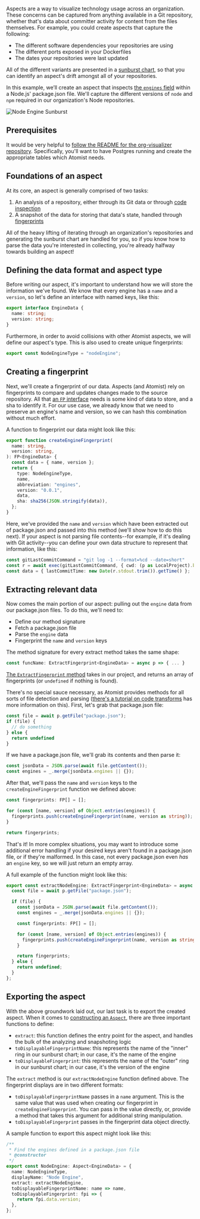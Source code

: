Aspects are a way to visualize technology usage across an organization. These concerns can be captured from anything available in a Git repository, whether that's data about committer activity for content from the files themselves. For example, you could create aspects that capture the following:

* The different software dependencies your repositories are using
* The different ports exposed in your Dockerfiles
* The dates your repositories were last updated

All of the different variants are presented in a [sunburst chart](https://en.wikipedia.org/wiki/Pie_chart#Ring_chart,_sunburst_chart,_and_multilevel_pie_chart), so that you can identify an aspect's drift amongst all of your repositories.

In this example, we’ll create an aspect that inspects [the `engines` field](https://docs.npmjs.com/files/package.json#engines) within a Node.js' package.json file. We'll capture the different versions of `node` and `npm` required in our organization's Node repositories.

![Node Engine Sunburst](../img/node_engine_sunburst.png)

## Prerequisites

It would be very helpful to [follow the README for the org-visualizer repository](https://github.com/atomist-blogs/org-visualizer). Specifically, you'll want to have Postgres running and create the appropriate tables which Atomist needs.

## Foundations of an aspect

At its core, an aspect is generally comprised of two tasks:

1.  An analysis of a repository, either through its Git data or through [code inspection](/developer/inspect/)
2.  A snapshot of the data for storing that data's state, handled through [fingerprints](/developer/fingerprint/)

All of the heavy lifting of iterating through an organization's repositories and generating the sunburst chart are handled for you, so if you know how to parse the data you're interested in collecting, you're already halfway towards building an aspect!

## Defining the data format and aspect type

Before writing our aspect, it's important to understand how we will store the information we've found. We know that every engine has a `name` and a `version`, so let's define an interface with named keys, like this:

```typescript
export interface EngineData {
  name: string;
  version: string;
}
```

Furthermore, in order to avoid collisions with other Atomist aspects, we will define our aspect's type. This is also used to create unique fingerprints:

```typescript
export const NodeEngineType = "nodeEngine";
```

## Creating a fingerprint

Next, we'll create a fingerprint of our data. Aspects (and Atomist) rely on fingerprints to compare and updates changes made to the source repository. All that [an `FP` interface](https://atomist.github.io/sdm-pack-fingerprints/interfaces/_lib_machine_aspect_.fp.html) needs is some kind of data to store, and a sha to identify it. For our use case, we already know that we need to preserve an engine's name and version, so we can hash this combination without much effort.

A function to fingerprint our data might look like this:

```typescript
export function createEngineFingerprint(
  name: string,
  version: string,
): FP<EngineData> {
  const data = { name, version };
  return {
    type: NodeEngineType,
    name,
    abbreviation: "engines",
    version: "0.0.1",
    data,
    sha: sha256(JSON.stringify(data)),
  };
}
```

Here, we've provided the `name` and `version` which have been extracted out of package.json and passed into this method (we'll show how to do this next). If your aspect is not parsing file contents--for example, if it's dealing with Git activity--you can define your own data structure to represent that information, like this:

```typescript
const gitLastCommitCommand = "git log -1 --format=%cd --date=short"
const r = await exec(gitLastCommitCommand, { cwd: (p as LocalProject).baseDir });
const data = { lastCommitTime: new Date(r.stdout.trim()).getTime() };
```

## Extracting relevant data

Now comes the main portion of our aspect: pulling out the `engine` data from our package.json files. To do this, we'll need to:

* Define our method signature
* Fetch a package.json file
* Parse the `engine` data
* Fingerprint the `name` and `version` keys

The method signature for every extract method takes the same shape:

```typescript
const funcName: ExtractFingerprint<EngineData> = async p => { ... }
```

[The `ExtractFingerprint` method](https://atomist.github.io/sdm-pack-fingerprints/modules/_lib_machine_aspect_.html#extractfingerprint) takes in our project, and returns an array of fingerprints (or `undefined` if nothing is found).

There's no special sauce necessary, as Atomist provides methods for all sorts of file detection and parsing ([there's a tutorial on code transforms](/developer/first-transform/) has more information on this). First, let's grab that package.json file:

```typescript
const file = await p.getFile("package.json");
if (file) {
  // do something
} else {
  return undefined
}
```

If we have a package.json file, we'll grab its contents and then parse it:

```typescript
const jsonData = JSON.parse(await file.getContent());
const engines = _.merge(jsonData.engines || {});
```

After that, we'll pass the `name` and `version` keys to the `createEngineFingerprint` function we defined above:

```typescript
const fingerprints: FP[] = [];

for (const [name, version] of Object.entries(engines)) {
  fingerprints.push(createEngineFingerprint(name, version as string));
}

return fingerprints;
```

That's it! In more complex situations, you may want to introduce some additional error handling if your desired keys aren't found in a package.json file, or if they're malformed. In this case, not every package.json even _has_ an `engine` key, so we will just return an empty array.

A full example of the function might look like this:

``` typescript
export const extractNodeEngine: ExtractFingerprint<EngineData> = async p => {
  const file = await p.getFile("package.json");

  if (file) {
    const jsonData = JSON.parse(await file.getContent());
    const engines = _.merge(jsonData.engines || {});

    const fingerprints: FP[] = [];

    for (const [name, version] of Object.entries(engines)) {
      fingerprints.push(createEngineFingerprint(name, version as string));
    }

    return fingerprints;
  } else {
    return undefined;
  }
};
```

## Exporting the aspect

With the above groundwork laid out, our last task is to export the created aspect. When it comes to [constructing an `Aspect`](https://atomist.github.io/sdm-pack-fingerprints/modules/_lib_machine_aspect_.html), there are three important functions to define:

* `extract`: this function defines the entry point for the aspect, and handles the bulk of the analyzing and snapshoting logic
* `toDisplayableFingerprintName`: this represents the name of the "inner" ring in our sunburst chart; in our case, it's the name of the engine
* `toDisplayableFingerprint`: this represents the name of the "outer" ring in our sunburst chart; in our case, it's the version of the engine

The `extract` method is our `extractNodeEngine` function defined above. The fingerprint displays are in two different formats:

* `toDisplayableFingerprintName` passes in a `name` argument. This is the same value that was used when creating our fingerprint in `createEngineFingerprint`. You can pass in the value directly, or, provide a method that takes this argument for additional string manipulation.
* `toDisplayableFingerprint` passes in the fingerprint data object directly.

A sample function to export this aspect might look like this:

```typescript
/**
 * Find the engines defined in a package.json file
 * @constructor
 */
export const NodeEngine: Aspect<EngineData> = {
  name: NodeEngineType,
  displayName: "Node Engine",
  extract: extractNodeEngine,
  toDisplayableFingerprintName: name => name,
  toDisplayableFingerprint: fpi => {
    return fpi.data.version;
  },
};
```
